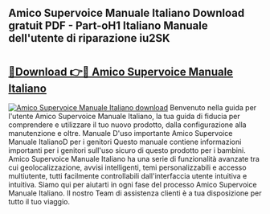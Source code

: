 ## Amico Supervoice Manuale Italiano Download gratuit PDF - Part-oH1 Italiano Manuale dell'utente di riparazione iu2SK

# <h2><a href="http://dfgjqw7.blite.top/?on=Amico+Supervoice+Manuale+Italiano">🔗Download 👉🔴 Amico Supervoice Manuale Italiano</a></h2>

[![Amico Supervoice Manuale Italiano download](https://i.imgur.com/lujVjoI.png)](http://dfgjqw7.blite.top/?on=Amico+Supervoice+Manuale+Italiano)
Benvenuto nella guida per l'utente Amico Supervoice Manuale Italiano, la tua guida di fiducia per comprendere e utilizzare il tuo nuovo prodotto, dalla configurazione alla manutenzione e oltre. Manuale D'uso importante Amico Supervoice Manuale ItalianoD per i genitori Questo manuale contiene informazioni importanti per i genitori sull'uso sicuro di questo prodotto per i bambini. Amico Supervoice Manuale Italiano ha una serie di funzionalità avanzate tra cui geolocalizzazione, avvisi intelligenti, temi personalizzabili e accesso multiutente, tutti facilmente controllabili dall'interfaccia utente intuitiva e intuitiva. Siamo qui per aiutarti in ogni fase del processo Amico Supervoice Manuale Italiano. Il nostro Team di assistenza clienti è a tua disposizione per tutto il tuo viaggio.
